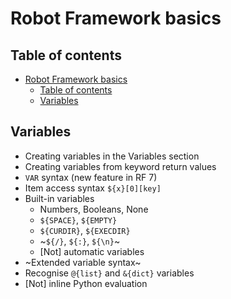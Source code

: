 # Robot Framework basics

## Table of contents
- [Robot Framework basics](#robot-framework-basics)
  - [Table of contents](#table-of-contents)
  - [Variables](#variables)

## Variables

- Creating variables in the Variables section
- Creating variables from keyword return values
- `VAR` syntax (new feature in RF 7)
- Item access syntax `${x}[0][key]`
- Built-in variables
  - Numbers, Booleans, None
  - `${SPACE}`, `${EMPTY}`
  - `${CURDIR}`, `${EXECDIR}`
  - ~`${/}`, `${:}`, `${\n}`~
  - [Not] automatic variables
- ~Extended variable syntax~
- Recognise `@{list}` and `&{dict}` variables
- [Not] inline Python evaluation

